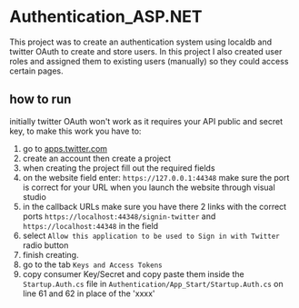 # Authentication_ASP.NET
This project was to create an authentication system using localdb and twitter OAuth to create and store users. In this project I also created user roles and assigned them to existing users (manually) so they could access certain pages.

## how to run
initially twitter OAuth won't work as it requires your API public and secret key, to make this work you have to:

1. go to [apps.twitter.com](https://apps.twitter.com/)  
1. create an account then create a project  
1. when creating the project fill out the required fields  
1. on the website field enter: ` https://127.0.0.1:44348 ` make sure the port is correct for your URL when you launch the website through visual studio  
1. in the callback URLs make sure you have there 2 links with the correct ports ` https://localhost:44348/signin-twitter ` and ` https://localhost:44348 ` in the field  
1. select ` Allow this application to be used to Sign in with Twitter ` radio button  
1. finish creating.  
1. go to the tab ` Keys and Access Tokens `  
1. copy consumer Key/Secret and copy paste them inside the `Startup.Auth.cs` file in `Authentication/App_Start/Startup.Auth.cs` on line 61 and 62 in place of the 'xxxx'  


